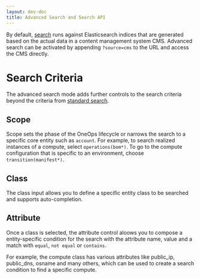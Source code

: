 ```yaml
---
layout: dev-doc
title: Advanced Search and Search API 
---
```


By default, [search](/user/general/search) runs against Elasticsearch indices that are generated based on the actual
data in a content management system CMS. Advanced search can be activated by appending `?source=cms` to the URL and
access the CMS directly.

# Search Criteria

The advanced search mode adds further controls to the search criteria beyond the criteria from
[standard search](/user/general/search).

## Scope

Scope sets the phase of the OneOps lifecycle or narrows the search to a specific core entity such as `account`.
For example, to search realized instances of a compute, select `operations(bom*)`. To go to the compute configuration
that is specific to an environment, choose `transition(manifest*)`.

## Class

The class input allows you to define a specific entity class to be searched and supports auto-completion.

## Attribute

Once a class is selected, the attribute control aloows you to compose a entity-specific condition for the search with 
the attribute name, value and a match with `equal`, `not equal` or `contains`.

For example, the compute class has various attributes like public_ip, public_dns, osname and many others, which can be
used to create a search condition to find a specific compute. 

